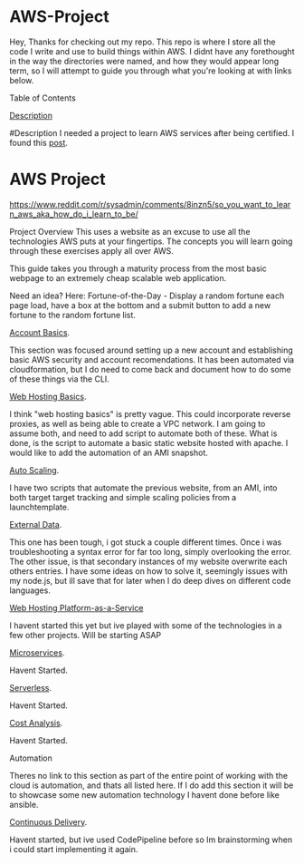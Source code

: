 # AWS-Project
Hey,
Thanks for checking out my repo.
This repo is where I store all the code I write and use to build things within AWS.
I didnt have any forethought in the way the directories were named, and how they would appear long term, so I will attempt to guide you through what you're looking at with links below. 

Table of Contents

[Description](#Description)

#Description
I needed a project to learn AWS services after being certified. I found this [post](https://www.reddit.com/r/sysadmin/comments/8inzn5/so_you_want_to_learn_aws_aka_how_do_i_learn_to_be/). 



















# AWS Project

https://www.reddit.com/r/sysadmin/comments/8inzn5/so_you_want_to_learn_aws_aka_how_do_i_learn_to_be/

Project Overview
This uses a website as an excuse to use all the technologies AWS puts at your fingertips. The concepts you will learn going through these exercises apply all over AWS.

This guide takes you through a maturity process from the most basic webpage to an extremely cheap scalable web application. 

Need an idea? Here: Fortune-of-the-Day - Display a random fortune each page load, have a box at the bottom and a submit button to add a new fortune to the random fortune list.

[Account Basics](https://github.com/Andrews-repo/AWS-Project/tree/master/Account%20Basics).

This section was focused around setting up a new account and establishing basic AWS security and account recomendations. It has been automated via cloudformation, but I do need to come back and document how to do some of these things via the CLI.


[Web Hosting Basics](https://github.com/Andrews-repo/AWS-Project/tree/master/Basic%20Web%20Host).

I think "web hosting basics" is pretty vague. This could incorporate reverse proxies, as well as being able to create a VPC network. I am going to assume both, and need to add script to automate both of these. What is done, is the script to automate a basic static website hosted with apache.  I would like to add the automation of an AMI snapshot. 


[Auto Scaling](https://github.com/Andrews-repo/AWS-Project/tree/master/AutoScaling).

I have two scripts that automate the previous website, from an AMI,  into both target target tracking and simple scaling policies from a launchtemplate.

[External Data](https://github.com/Andrews-repo/AWS-Project/tree/master/External%20Data).

This one has been tough, i got stuck a couple different times. Once i was troubleshooting a syntax error for far too long, simply overlooking the error. The other issue, is that secondary instances of my website overwrite each others entries. I have some ideas on how to solve it, seemingly issues with my node.js, but ill save that for later when I do deep dives on different code languages. 

[Web Hosting Platform-as-a-Service](https://github.com/Andrews-repo/AWS-Project/tree/master/Web%20Hosting%20-%20Platform%20as%20a%20Service)

I havent started this yet but ive played with some of the technologies in a few other projects. Will be starting ASAP

[Microservices](https://github.com/Andrews-repo/AWS-Project/tree/master/Microservices).

Havent Started.

[Serverless](https://github.com/Andrews-repo/AWS-Project/tree/master/Serverless).

Havent Started. 

[Cost Analysis](https://github.com/Andrews-repo/AWS-Project/tree/master/Cost%20Analysis).

Havent Started. 

Automation

Theres no link to this section as part of the entire point of working with the cloud is automation, and thats all listed here. If I do add this section it will be to showcase some new automation technology I havent done before like ansible. 

[Continuous Delivery](https://github.com/Andrews-repo/AWS-Project/tree/master/CICD).

Havent started, but ive used CodePipeline before so Im brainstorming when i could start implementing it again. 



